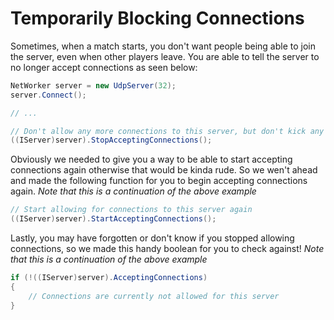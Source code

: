 # Temporarily Blocking Connections

Sometimes, when a match starts, you don't want people being able to join the server, even when other players leave. You are able to tell the server to no longer accept connections as seen below:

```csharp
NetWorker server = new UdpServer(32);
server.Connect();

// ...

// Don't allow any more connections to this server, but don't kick any current connections
((IServer)server).StopAcceptingConnections();
```

Obviously we needed to give you a way to be able to start accepting connections again otherwise that would be kinda rude. So we wen't ahead and made the following function for you to begin accepting connections again. _Note that this is a continuation of the above example_

```csharp
// Start allowing for connections to this server again
((IServer)server).StartAcceptingConnections();
```

Lastly, you may have forgotten or don't know if you stopped allowing connections, so we made this handy boolean for you to check against! _Note that this is a continuation of the above example_

```csharp
if (!((IServer)server).AcceptingConnections)
{
    // Connections are currently not allowed for this server
}
```

